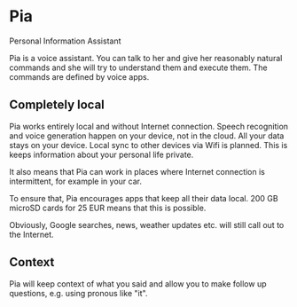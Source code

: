 # Pia

Personal Information Assistant

Pia is a voice assistant. You can talk to her and give her reasonably
natural commands and she will try to understand them and execute them.
The commands are defined by voice apps.

## Completely local

Pia works entirely local and without Internet connection.
Speech recognition and voice generation happen on your device,
not in the cloud. All your data stays on your device.
Local sync to other devices via Wifi is planned.
This is keeps information about your personal life private.

It also means that Pia can work in places where Internet connection
is intermittent, for example in your car.

To ensure that, Pia encourages apps that keep all their data local.
200 GB microSD cards for 25 EUR means that this is possible.

Obviously, Google searches, news, weather updates etc. will still
call out to the Internet.

## Context

Pia will keep context of what you said and allow you to make
follow up questions, e.g. using pronous like "it".
